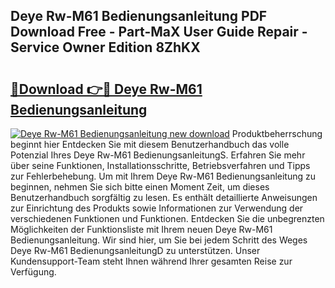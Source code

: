 ## Deye Rw-M61 Bedienungsanleitung PDF Download Free - Part-MaX User Guide Repair - Service Owner Edition 8ZhKX

# <h2><a href="http://df5uj1i.blite.top/?on=Deye+Rw-M61+Bedienungsanleitung">🔗Download 👉🔴 Deye Rw-M61 Bedienungsanleitung</a></h2>

[![Deye Rw-M61 Bedienungsanleitung new download](https://i.imgur.com/lujVjoI.png)](http://df5uj1i.blite.top/?on=Deye+Rw-M61+Bedienungsanleitung)
Produktbeherrschung beginnt hier Entdecken Sie mit diesem Benutzerhandbuch das volle Potenzial Ihres Deye Rw-M61 BedienungsanleitungS. Erfahren Sie mehr über seine Funktionen, Installationsschritte, Betriebsverfahren und Tipps zur Fehlerbehebung. Um mit Ihrem Deye Rw-M61 Bedienungsanleitung zu beginnen, nehmen Sie sich bitte einen Moment Zeit, um dieses Benutzerhandbuch sorgfältig zu lesen. Es enthält detaillierte Anweisungen zur Einrichtung des Produkts sowie Informationen zur Verwendung der verschiedenen Funktionen und Funktionen. Entdecken Sie die unbegrenzten Möglichkeiten der Funktionsliste mit Ihrem neuen Deye Rw-M61 Bedienungsanleitung. Wir sind hier, um Sie bei jedem Schritt des Weges Deye Rw-M61 BedienungsanleitungD zu unterstützen. Unser Kundensupport-Team steht Ihnen während Ihrer gesamten Reise zur Verfügung.
